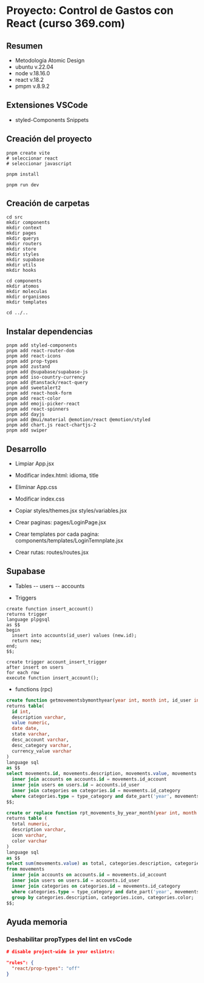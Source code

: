 # Proyecto: Control de Gastos con React (curso 369.com)

## Resumen

- Metodología Atomic Design
- ubuntu v.22.04
- node v.18.16.0
- react v.18.2
- pmpm v.8.9.2

## Extensiones VSCode

- styled-Components Snippets

## Creación del proyecto

```pwd
pnpm create vite
# seleccionar react
# seleccionar javascript 

pnpm install

pnpm run dev
```

## Creación de carpetas

```pwd
cd src
mkdir components
mkdir context
mkdir pages
mkdir querys
mkdir routers
mkdir store
mkdir styles
mkdir supabase
mkdir utils
mkdir hooks

cd components
mkdir atomos
mkdir moleculas
mkdir organismos
mkdir templates

cd ../..
```

## Instalar dependencias

```pwd
pnpm add styled-components  
pnpm add react-router-dom
pnpm add react-icons
pnpm add prop-types
pnpm add zustand
pnpm add @supabase/supabase-js
pnpm add iso-country-currency
pnpm add @tanstack/react-query
pnpm add sweetalert2
pnpm add react-hook-form
pnpm add react-color
pnpm add emoji-picker-react
pnpm add react-spinners
pnpm add dayjs
pnpm add @mui/material @emotion/react @emotion/styled
pnpm add chart.js react-chartjs-2
pnpm add swiper
```

## Desarrollo

- Limpiar App.jsx
- Modificar index.html: idioma, title
- Eliminar App.css
- Modificar index.css
- Copiar styles/themes.jsx styles/variables.jsx

- Crear paginas: pages/LoginPage.jsx
- Crear templates por cada pagina: components/templates/LoginTemnplate.jsx
- Crear rutas: routes/routes.jsx

## Supabase

- Tables
    -- users
    -- accounts

- Triggers

```plpsql
create function insert_account() 
returns trigger
language plpgsql
as $$
begin
  insert into accounts(id_user) values (new.id);
  return new;
end;
$$;

create trigger account_insert_trigger
after insert on users
for each row
execute function insert_account();
```

- functions (rpc)

```sql
create function getmovementsbymonthyear(year int, month int, id_user int, type_category varchar)
returns table(
  id int,
  description varchar,
  value numeric,
  date date,
  state varchar,
  desc_account varchar,
  desc_category varchar,
  currency_value varchar
)
language sql
as $$
select movements.id, movements.description, movements.value, movements.date, movements.state, accounts.description as "desc_account", categories.description as "desc_category", (users.currency || ' ' || movements.value) as currency_value from movements
  inner join accounts on accounts.id = movements.id_account
  inner join users on users.id = accounts.id_user
  inner join categories on categories.id = movements.id_category
  where categories.type = type_category and date_part('year', movements.date)=year and date_part('month', movements.date)=month
$$;
```

```sql
create or replace function rpt_movements_by_year_month(year int, month int, id_user int, type_category varchar)
returns table (
  total numeric,
  description varchar,
  icon varchar,
  color varchar
)
language sql
as $$
select sum(movements.value) as total, categories.description, categories.icon, categories.color 
from movements
  inner join accounts on accounts.id = movements.id_account
  inner join users on users.id = accounts.id_user
  inner join categories on categories.id = movements.id_category
  where categories.type = type_category and date_part('year', movements.date)=year and date_part('month', movements.date)=month
  group by categories.description, categories.icon, categories.color;
$$;
```

## Ayuda memoria

### Deshabilitar propTypes del lint en vsCode

```json
# disable project-wide in your eslintrc:

"rules": {
  "react/prop-types": "off"
}
```
